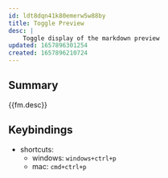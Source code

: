 ```yaml
---
id: ldt8dqn41k80emerw5w88by
title: Toggle Preview
desc: |
    Toggle display of the markdown preview
updated: 1657896301254
created: 1657896210724
---
```


## Summary

{{fm.desc}}

## Keybindings
- shortcuts:
  - windows: `windows+ctrl+p`
  - mac: `cmd+ctrl+p`
